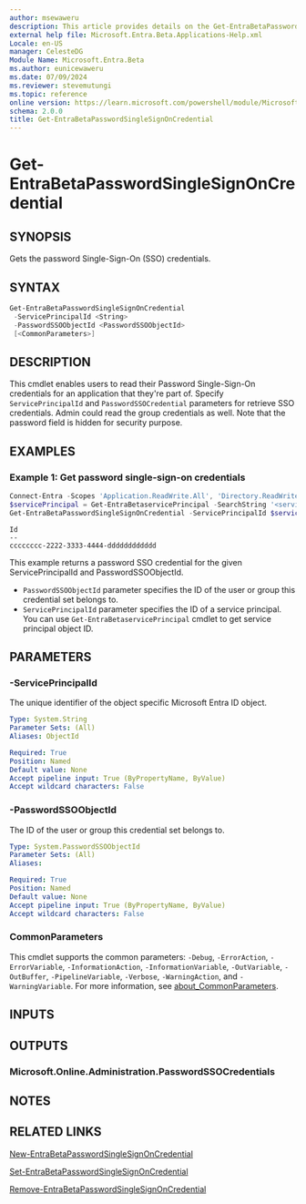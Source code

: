 ```yaml
---
author: msewaweru
description: This article provides details on the Get-EntraBetaPasswordSingleSignOnCredential command.
external help file: Microsoft.Entra.Beta.Applications-Help.xml
Locale: en-US
manager: CelesteDG
Module Name: Microsoft.Entra.Beta
ms.author: eunicewaweru
ms.date: 07/09/2024
ms.reviewer: stevemutungi
ms.topic: reference
online version: https://learn.microsoft.com/powershell/module/Microsoft.Entra.Beta/Get-EntraBetaPasswordSingleSignOnCredential
schema: 2.0.0
title: Get-EntraBetaPasswordSingleSignOnCredential
---
```


# Get-EntraBetaPasswordSingleSignOnCredential

## SYNOPSIS

Gets the password Single-Sign-On (SSO) credentials.

## SYNTAX

```powershell
Get-EntraBetaPasswordSingleSignOnCredential
 -ServicePrincipalId <String>
 -PasswordSSOObjectId <PasswordSSOObjectId>
 [<CommonParameters>]
```

## DESCRIPTION

This cmdlet enables users to read their Password Single-Sign-On credentials for an application that they're part of. Specify `ServicePrincipalId` and `PasswordSSOCredential` parameters for retrieve SSO credentials.
Admin could read the group credentials as well.
Note that the password field is hidden for security purpose.

## EXAMPLES

### Example 1: Get password single-sign-on credentials

```powershell
Connect-Entra -Scopes 'Application.ReadWrite.All', 'Directory.ReadWrite.All'
$servicePrincipal = Get-EntraBetaservicePrincipal -SearchString '<service-principal-name>'
Get-EntraBetaPasswordSingleSignOnCredential -ServicePrincipalId $servicePrincipal.Id -PasswordSSOObjectId 'bbbbbbbb-1111-2222-3333-cccccccccccc'
```

```Output
Id
--
cccccccc-2222-3333-4444-dddddddddddd
```

This example returns a password SSO credential for the given ServicePrincipalId and PasswordSSOObjectId.

- `PasswordSSOObjectId` parameter specifies the ID of the user or group this credential set belongs to.
- `ServicePrincipalId` parameter specifies the ID of a service principal. You can use `Get-EntraBetaservicePrincipal` cmdlet to get service principal object ID.

## PARAMETERS

### -ServicePrincipalId

The unique identifier of the object specific Microsoft Entra ID object.

```yaml
Type: System.String
Parameter Sets: (All)
Aliases: ObjectId

Required: True
Position: Named
Default value: None
Accept pipeline input: True (ByPropertyName, ByValue)
Accept wildcard characters: False
```

### -PasswordSSOObjectId

The ID of the user or group this credential set belongs to.

```yaml
Type: System.PasswordSSOObjectId
Parameter Sets: (All)
Aliases:

Required: True
Position: Named
Default value: None
Accept pipeline input: True (ByPropertyName, ByValue)
Accept wildcard characters: False
```

### CommonParameters

This cmdlet supports the common parameters: `-Debug`, `-ErrorAction`, `-ErrorVariable`, `-InformationAction`, `-InformationVariable`, `-OutVariable`, `-OutBuffer`, `-PipelineVariable`, `-Verbose`, `-WarningAction`, and `-WarningVariable`. For more information, see [about_CommonParameters](https://go.microsoft.com/fwlink/?LinkID=113216).

## INPUTS

## OUTPUTS

### Microsoft.Online.Administration.PasswordSSOCredentials

## NOTES

## RELATED LINKS

[New-EntraBetaPasswordSingleSignOnCredential](New-EntraBetaPasswordSingleSignOnCredential.md)

[Set-EntraBetaPasswordSingleSignOnCredential](Set-EntraBetaPasswordSingleSignOnCredential.md)

[Remove-EntraBetaPasswordSingleSignOnCredential](Remove-EntraBetaPasswordSingleSignOnCredential.md)
